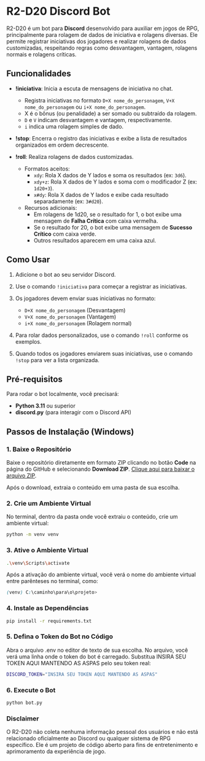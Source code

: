 # R2-D20 Discord Bot

R2-D20 é um bot para **Discord** desenvolvido para auxiliar em jogos de RPG, principalmente para rolagem de dados de iniciativa e rolagens diversas. Ele permite registrar iniciativas dos jogadores e realizar rolagens de dados customizadas, respeitando regras como desvantagem, vantagem, rolagens normais e rolagens críticas.

## Funcionalidades

- **!iniciativa**: Inicia a escuta de mensagens de iniciativa no chat.
  - Registra iniciativas no formato `D+X nome_do_personagem`, `V+X nome_do_personagem` ou `i+X nome_do_personagem`.
  - X é o bônus (ou penalidade) a ser somado ou subtraído da rolagem.
  - `D` e `V` indicam desvantagem e vantagem, respectivamente.
  - `i` indica uma rolagem simples de dado.

- **!stop**: Encerra o registro das iniciativas e exibe a lista de resultados organizados em ordem decrescente.

- **!roll**: Realiza rolagens de dados customizadas.
  - Formatos aceitos:
    - `xdy`: Rola X dados de Y lados e soma os resultados (ex: `3d6`).
    - `xdy+z`: Rola X dados de Y lados e soma com o modificador Z (ex: `1d20+3`).
    - `x#dy`: Rola X dados de Y lados e exibe cada resultado separadamente (ex: `3#d20`).
  - Recursos adicionais:
    - Em rolagens de 1d20, se o resultado for 1, o bot exibe uma mensagem de **Falha Crítica** com caixa vermelha.
    - Se o resultado for 20, o bot exibe uma mensagem de **Sucesso Crítico** com caixa verde.
    - Outros resultados aparecem em uma caixa azul.

## Como Usar

1. Adicione o bot ao seu servidor Discord.
2. Use o comando `!iniciativa` para começar a registrar as iniciativas.
3. Os jogadores devem enviar suas iniciativas no formato:

   - `D+X nome_do_personagem` (Desvantagem)
   - `V+X nome_do_personagem` (Vantagem)
   - `i+X nome_do_personagem` (Rolagem normal)

4. Para rolar dados personalizados, use o comando `!roll` conforme os exemplos.
5. Quando todos os jogadores enviarem suas iniciativas, use o comando `!stop` para ver a lista organizada.

## Pré-requisitos

Para rodar o bot localmente, você precisará:

- **Python 3.11** ou superior
- **discord.py** (para interagir com o Discord API)

## Passos de Instalação (Windows)

### 1. Baixe o Repositório

Baixe o repositório diretamente em formato ZIP clicando no botão **Code** na página do GitHub e selecionando **Download ZIP**. [Clique aqui para baixar o arquivo ZIP](https://github.com/caue-r/R2-D20/archive/refs/heads/main.zip).

Após o download, extraia o conteúdo em uma pasta de sua escolha.

### 2. Crie um Ambiente Virtual

No terminal, dentro da pasta onde você extraiu o conteúdo, crie um ambiente virtual:

```bash
python -m venv venv
```

### 3. Ative o Ambiente Virtual

```bash
.\venv\Scripts\activate
```

Após a ativação do ambiente virtual, você verá o nome do ambiente virtual entre parênteses no terminal, como:
```scss
(venv) C:\caminho\para\o\projeto>
```

### 4. Instale as Dependências

```bash
pip install -r requirements.txt
```

### 5. Defina o Token do Bot no Código

Abra o arquivo .env no editor de texto de sua escolha. No arquivo, você verá uma linha onde o token do bot é carregado. Substitua INSIRA SEU TOKEN AQUI MANTENDO AS ASPAS pelo seu token real:

```bash
DISCORD_TOKEN="INSIRA SEU TOKEN AQUI MANTENDO AS ASPAS"
```

### 6. Execute o Bot

```bash
python bot.py
```

### Disclaimer

O R2-D20 não coleta nenhuma informação pessoal dos usuários e não está relacionado oficialmente ao Discord ou qualquer sistema de RPG específico. Ele é um projeto de código aberto para fins de entretenimento e aprimoramento da experiência de jogo.
